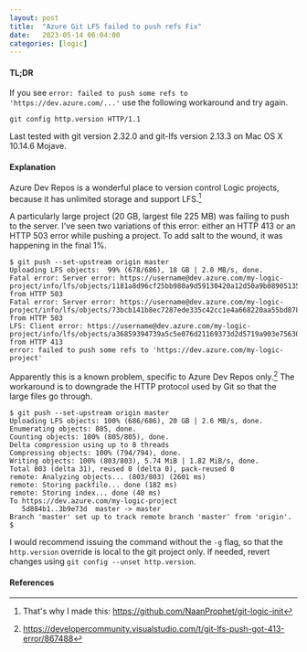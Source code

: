 ```yaml
---
layout: post
title:  "Azure Git LFS failed to push refs Fix"
date:   2023-05-14 06:04:00
categories: [logic]
---
```


#### TL;DR

If you see `error: failed to push some refs to 'https://dev.azure.com/...'` use the following workaround and try again.

`git config http.version HTTP/1.1`

Last tested with git version 2.32.0 and git-lfs version 2.13.3 on Mac OS X 10.14.6 Mojave.

#### Explanation

Azure Dev Repos is a wonderful place to version control Logic projects, because it has unlimited storage and support LFS.[^1]

A particularly large project (20 GB, largest file 225 MB) was failing to push to the server. I've seen two variations of this error: either an HTTP 413 or an HTTP 503 error while pushing a project. To add salt to the wound, it was happening in the final 1%.

```
$ git push --set-upstream origin master
Uploading LFS objects:  99% (678/686), 18 GB | 2.0 MB/s, done.
Fatal error: Server error: https://username@dev.azure.com/my-logic-project/info/lfs/objects/1181a8d96cf25bb980a9d59130420a12d50a9b08905135217d7ac77fda10a14f from HTTP 503
Fatal error: Server error: https://username@dev.azure.com/my-logic-project/info/lfs/objects/73bcb141b8ec7287ede335c42cc1e4a668220aa55bd878c7e5a2c1d9f57fba42 from HTTP 503
LFS: Client error: https://username@dev.azure.com/my-logic-project/info/lfs/objects/a36859394739a5c5e076d21169373d2d5719a903e75630678697beb669a58a2d from HTTP 413
error: failed to push some refs to 'https://dev.azure.com/my-logic-project'
```

Apparently this is a known problem, specific to Azure Dev Repos only.[^2] The workaround is to downgrade the HTTP protocol used by Git so that the large files go through.

```
$ git push --set-upstream origin master
Uploading LFS objects: 100% (686/686), 20 GB | 2.6 MB/s, done.                  
Enumerating objects: 805, done.
Counting objects: 100% (805/805), done.
Delta compression using up to 8 threads
Compressing objects: 100% (794/794), done.
Writing objects: 100% (803/803), 5.74 MiB | 1.82 MiB/s, done.
Total 803 (delta 31), reused 0 (delta 0), pack-reused 0
remote: Analyzing objects... (803/803) (2601 ms)
remote: Storing packfile... done (182 ms)
remote: Storing index... done (40 ms)
To https://dev.azure.com/my-logic-project
   5d884b1..3b9e73d  master -> master
Branch 'master' set up to track remote branch 'master' from 'origin'.
$ 
```

I would recommend issuing the command without the `-g` flag, so that the `http.version` override is local to the git project only. If needed, revert changes using `git config --unset http.version`.

#### References

[^1]: That's why I made this: <https://github.com/NaanProphet/git-logic-init>
[^2]: https://developercommunity.visualstudio.com/t/git-lfs-push-got-413-error/867488